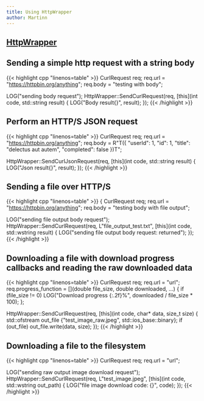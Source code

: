 ```yaml
---
title: Using HttpWrapper
author: Martinn
---
```


## [HttpWrapper](/bakkesmod_api/Classes/Wrappers/Http/HttpWrapper/)

## Sending a simple http request with a string body
{{< highlight cpp "linenos=table" >}}
CurlRequest req;
req.url = "https://httpbin.org/anything";
req.body = "testing with body";

LOG("sending body request");
HttpWrapper::SendCurlRequest(req, [this](int code, std::string result)
{
    LOG("Body result{}", result);
});
{{< /highlight >}}
## Perform an HTTP/S JSON request
{{< highlight cpp "linenos=table" >}}
CurlRequest req;
req.url = "https://httpbin.org/anything";
req.body = R"T({
    "userId": 1,
    "id": 1,
    "title": "delectus aut autem",
    "completed": false
})T";

HttpWrapper::SendCurlJsonRequest(req, [this](int code, std::string result)
{
    LOG("Json result{}", result);
});
{{< /highlight >}}
## Sending a file over HTTP/S
{{< highlight cpp "linenos=table" >}}
{
CurlRequest req;
req.url = "https://httpbin.org/anything";
req.body = "testing body with file output";

LOG("sending file output body request");
HttpWrapper::SendCurlRequest(req, L"file_output_test.txt", [this](int code, std::wstring result)
{
    LOG("sending file output body request: returned");
});
{{< /highlight >}}
## Downloading a file with download progress callbacks and reading the raw downloaded data
{{< highlight cpp "linenos=table" >}}
CurlRequest req;
req.url = "url";
req.progress_function = [](double file_size, double downloaded, ...)
{
    if (file_size != 0)
        LOG("Download progress {:.2f}%", downloaded / file_size * 100);
};

HttpWrapper::SendCurlRequest(req, [this](int code, char* data, size_t size)
{
    std::ofstream out_file {"test_image_raw.jpeg", std::ios_base::binary};
    if (out_file)
        out_file.write(data, size);
});
{{< /highlight >}}
## Downloading a file to the filesystem
{{< highlight cpp "linenos=table" >}}
CurlRequest req;
req.url = "url";

LOG("sending raw output image download request");
HttpWrapper::SendCurlRequest(req, L"test_image.jpeg", [this](int code, std::wstring out_path)
{
    LOG("file image download code: {}", code);
});
{{< /highlight >}}